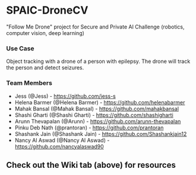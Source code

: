 # SPAIC-DroneCV
"Follow Me Drone" project for Secure and Private AI Challenge (robotics, computer vision, deep learning)

### Use Case
Object tracking with a drone of a person with epilepsy. The drone will track the person and detect seizures.

### Team Members
- Jess (@Jess) - https://github.com/jess-s
- Helena Barmer (@Helena Barmer) - https://github.com/helenabarmer
- Mahak Bansal (@Mahak Bansal) - https://github.com/mahakbansal
- Shashi Gharti (@Shashi Gharti) - https://github.com/shashigharti
- Arunn Thevapalan (@Arunn) - https://github.com/arunn-thevapalan
- Pinku Deb Nath (@prantoran) - https://github.com/prantoran
- Shashank Jain (@Shashank Jain) - https://github.com/Shashankjain12
- Nancy Al Aswad (@Nancy Al Aswad) - https://github.com/nancyalaswad90


## Check out the Wiki tab (above) for resources
